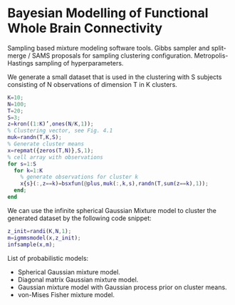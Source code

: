 # Bayesian Modelling of Functional Whole Brain Connectivity

Sampling based mixture modeling software tools. Gibbs sampler and split-merge / SAMS proposals for sampling clustering configuration. Metropolis-Hastings sampling of hyperparameters. 

We generate a small dataset that is used in the clustering with S subjects consisting of N observations of dimension T in K clusters.
```matlab
K=10;
N=100;
T=20;
S=3;
z=kron((1:K)’,ones(N/K,1));
% Clustering vector, see Fig. 4.1
muk=randn(T,K,S);
% Generate cluster means
x=repmat({zeros(T,N)},S,1);
% cell array with observations
for s=1:S
  for k=1:K
    % generate observations for cluster k
    x{s}(:,z==k)=bsxfun(@plus,muk(:,k,s),randn(T,sum(z==k),1));
  end;
end
```
We can use the infinite spherical Gaussian Mixture model to cluster the generated dataset by the following code snippet:
```matlab
z_init=randi(K,N,1);
m=igmmsmodel(x,z_init);
infsample(x,m);
```

List of probabilistic models: 
* Spherical Gaussian mixture model.
* Diagonal matrix Gaussian mixture model.
* Gaussian mixture model with Gaussian process prior on cluster means.
* von-Mises Fisher mixture model.
